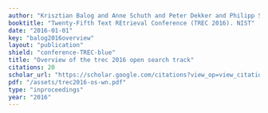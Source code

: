 ```yaml
---
author: "Krisztian Balog and Anne Schuth and Peter Dekker and Philipp Schaer and Narges Tavakolpoursaleh and Po-Yu Chuang"
booktitle: "Twenty-Fifth Text REtrieval Conference (TREC 2016). NIST"
date: "2016-01-01"
key: "balog2016overview"
layout: "publication"
shield: "conference-TREC-blue"
title: "Overview of the trec 2016 open search track"
citations: 20
scholar_url: "https://scholar.google.com/citations?view_op=view_citation&hl=en&user=Y3ahb_wAAAAJ&pagesize=100&citation_for_view=Y3ahb_wAAAAJ:q3CdL3IzO_QC"
pdf: "/assets/trec2016-os-wn.pdf"
type: "inproceedings"
year: "2016"
---
```

